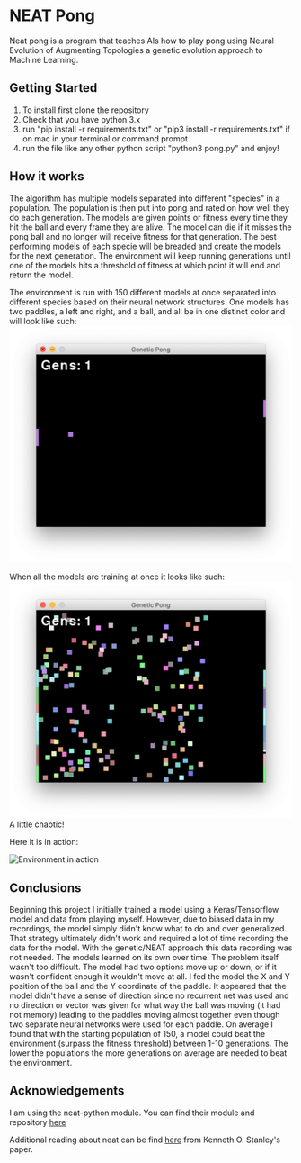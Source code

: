 # NEAT Pong
Neat pong is a program that teaches AIs how to play pong using Neural Evolution of Augmenting Topologies a genetic evolution approach to Machine Learning.

## Getting Started
1. To install first clone the repository
2. Check that you have python 3.x
3. run "pip install -r requirements.txt" or "pip3 install -r requirements.txt" if on mac in your terminal or command prompt
4. run the file like any other python script "python3 pong.py" and enjoy!

## How it works
The algorithm has multiple models separated into different "species" in a population. The population is then put into pong and rated on how well they do each generation. The models are given points or fitness every time they hit the ball and every frame they are alive. The model can die if it misses the pong ball and no longer will receive fitness for that generation. The best performing models of each specie will be breaded and create the models for the next generation. The environment will keep running generations until one of the models hits a threshold of fitness at which point it will end and return the model.

The environment is run with 150 different models at once separated into different species based on their neural network structures. One models has two paddles, a left and right, and a ball, and all be in one distinct color and will look like such: ![Single Model](media/single_model.png)

When all the models are training at once it looks like such:
![150 Models Training](media/150_population.png)
A little chaotic!


Here it is in action:

![Environment in action](https://media.giphy.com/media/lrVnvb9xhYqDl7QFiv/giphy.gif)

## Conclusions
Beginning this project I initially trained a model using a Keras/Tensorflow model and data from playing myself. However, due to biased data in my recordings, the model simply didn't know what to do and over generalized. That strategy ultimately didn't work and required a lot of time recording the data for the model. With the genetic/NEAT approach this data recording was not needed. The models learned on its own over time. 
The problem itself wasn't too difficult. The model had two options move up or down, or if it wasn't confident enough it wouldn't move at all. I fed the model the X and Y position of the ball and the Y coordinate of the paddle. It appeared that the model didn't have a sense of direction since no recurrent net was used and no direction or vector was given for what way the ball was moving (it had not memory) leading to the paddles moving almost together even though two separate neural networks were used for each paddle. On average I found that with the starting population of 150, a model could beat the environment (surpass the fitness threshold) between 1-10 generations. The lower the populations the more generations on average are needed to beat the environment.


## Acknowledgements
I am using the neat-python module. You can find their module and repository [here](https://github.com/CodeReclaimers/neat-python)

Additional reading about neat can be find [here](http://www.cs.utexas.edu/~ai-lab/pubs/stanley.gecco02_1.pdf) from Kenneth O. Stanley's paper.

